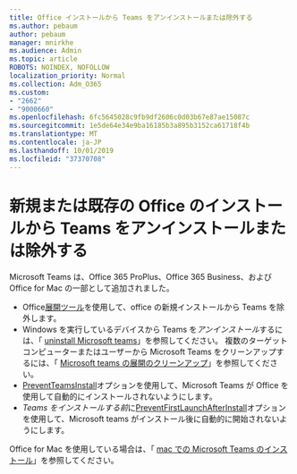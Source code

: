 ```yaml
---
title: Office インストールから Teams をアンインストールまたは除外する
ms.author: pebaum
author: pebaum
manager: mnirkhe
ms.audience: Admin
ms.topic: article
ROBOTS: NOINDEX, NOFOLLOW
localization_priority: Normal
ms.collection: Adm_O365
ms.custom:
- "2662"
- "9000660"
ms.openlocfilehash: 6fc5645028c9fb9df2606c0d03b67e87ae15087c
ms.sourcegitcommit: 1e5de64e34e9ba16185b3a895b3152ca61718f4b
ms.translationtype: MT
ms.contentlocale: ja-JP
ms.lasthandoff: 10/01/2019
ms.locfileid: "37370708"
---
```

# <a name="uninstall-or-exclude-teams-from-new-or-existing-office-installations"></a>新規または既存の Office のインストールから Teams をアンインストールまたは除外する

Microsoft Teams は、Office 365 ProPlus、Office 365 Business、および Office for Mac の一部として追加されました。

- Office[展開ツール](https://docs.microsoft.com/deployoffice/teams-install#how-to-exclude-microsoft-teams-from-new-installations-of-office-365-proplus)を使用して、office の新規インストールから Teams を除外します。
- Windows を実行しているデバイスから Teams を*アンインストール*するには、「 [uninstall Microsoft teams](https://support.office.com/article/3b159754-3c26-4952-abe7-57d27f5f4c81)」を参照してください。 複数のターゲットコンピューターまたはユーザーから Microsoft Teams をクリーンアップするには、「 [Microsoft teams の展開のクリーンアップ](https://docs.microsoft.com/microsoftteams/scripts/powershell-script-teams-deployment-clean-up)」を参照してください。
- [PreventTeamsInstall](https://docs.microsoft.com/deployoffice/teams-install#use-group-policy-to-control-the-installation-of-microsoft-teams
)オプションを使用して、Microsoft Teams が Office を使用して自動的にインストールされないようにします。
- *Teams をインストールする前*に[PreventFirstLaunchAfterInstall](https://docs.microsoft.com/deployoffice/teams-install#use-group-policy-to-prevent-microsoft-teams-from-starting-automatically-after-installation)オプションを使用して、Microsoft teams がインストール後に自動的に開始されないようにします。

Office for Mac を使用している場合は、「 [mac での Microsoft Teams のインストール](https://docs.microsoft.com/deployoffice/teams-install#microsoft-teams-installations-on-a-mac)」を参照してください。
